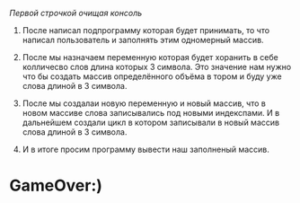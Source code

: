 *Первой строчкой очищая консоль*

1) После написал подпрограмму которая будет принимать, то что написал пользователь и заполнять этим одномерный массив.

2) После мы назначаем переменную которая будет хоранить в себе колличесво слов длина которых 3 символа. Это значение нам нужно что бы создать массив определённого объёма в тором и буду уже слова длиной в 3 символа.

3) После мы создалаи новую переменную и новый массив, что в новом массиве слова записывались под новыми индекспами. И в дальнейшем создали цикл в котором записывали в новый массив слова длиной в 3 символа.

4) И в итоге просим программу вывести наш заполненый массив.

# GameOver:)